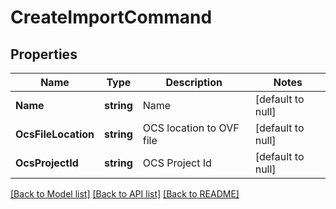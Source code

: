 # CreateImportCommand

## Properties
Name | Type | Description | Notes
------------ | ------------- | ------------- | -------------
**Name** | **string** | Name | [default to null]
**OcsFileLocation** | **string** | OCS location to OVF file | [default to null]
**OcsProjectId** | **string** | OCS Project Id | [default to null]

[[Back to Model list]](../README.md#documentation-for-models) [[Back to API list]](../README.md#documentation-for-api-endpoints) [[Back to README]](../README.md)


